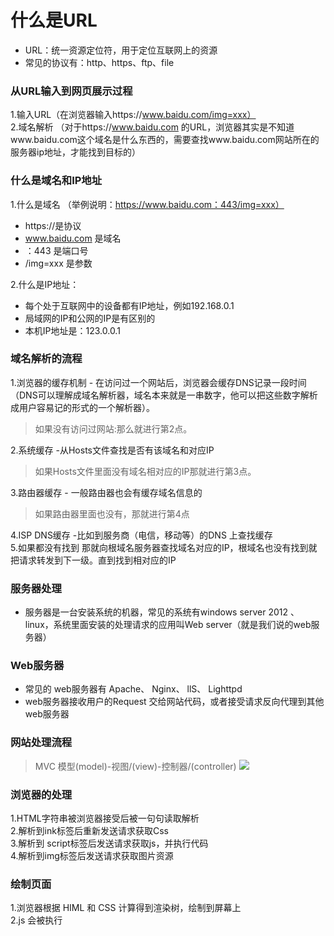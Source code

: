 # 什么是URL 
- URL：统一资源定位符，用于定位互联网上的资源
- 常见的协议有：http、https、ftp、file
### 从URL输入到网页展示过程
1.输入URL（在浏览器输入https://www.baidu.com/img=xxx）  
2.域名解析 （对于https://www.baidu.com 的URL，浏览器其实是不知道www.baidu.com这个域名是什么东西的，需要查找www.baidu.com网站所在的服务器ip地址，才能找到目标的） 
### 什么是域名和IP地址
1.什么是域名 （举例说明：https://www.baidu.com：443/img=xxx）  
- https://是协议   
- www.baidu.com 是域名
- ：443 是端口号
- /img=xxx 是参数
 
2.什么是IP地址： 
 - 每个处于互联网中的设备都有IP地址，例如192.168.0.1
 - 局域网的IP和公网的IP是有区别的
 - 本机IP地址是：123.0.0.1

### 域名解析的流程
1.浏览器的缓存机制 - 在访问过一个网站后，浏览器会缓存DNS记录一段时间（DNS可以理解成域名解析器，域名本来就是一串数字，他可以把这些数字解析成用户容易记的形式的一个解析器）。  
> 如果没有访问过网站:那么就进行第2点。

2.系统缓存 -从Hosts文件查找是否有该域名和对应IP   
>如果Hosts文件里面没有域名相对应的IP那就进行第3点。

3.路由器缓存  - 一般路由器也会有缓存域名信息的  
>如果路由器里面也没有，那就进行第4点

4.ISP DNS缓存 -比如到服务商（电信，移动等）的DNS 上查找缓存   
5.如果都没有找到 那就向根域名服务器查找域名对应的IP，根域名也没有找到就把请求转发到下一级。直到找到相对应的IP

### 服务器处理
- 服务器是一台安装系统的机器，常见的系统有windows server 2012  、linux，系统里面安装的处理请求的应用叫Web server（就是我们说的web服务器）

### Web服务器
- 常见的 web服务器有 Apache、 Nginx、 llS、 Lighttpd
- web服务器接收用户的Request 交给网站代码，或者接受请求反向代理到其他 web服务器

### 网站处理流程
> MVC 模型(model)-视图/(view)-控制器/(controller)
![](https://github.com/zhouyoujun888/What-s-a-URL/assets/95428606/48a2cb08-2ecf-4f62-8fc6-82c554976689)

### 浏览器的处理
1.HTML字符串被浏览器接受后被一句句读取解析    
2.解析到ink标签后重新发送请求获取Css   
3.解析到 script标签后发送请求获取js，并执行代码   
4.解析到img标签后发送请求获取图片资源    

### 绘制页面
1.浏览器根据 HIML 和 CSS 计算得到渲染树，绘制到屏幕上    
2.js 会被执行
